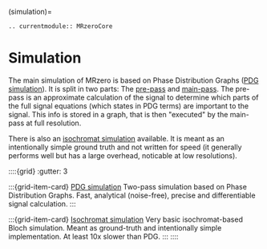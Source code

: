 (simulation)=
```{eval-rst}
.. currentmodule:: MRzeroCore
```

# Simulation

The main simulation of MRzero is based on Phase Distribution Graphs ([PDG simulation](pdg_sim)). It is split in two parts: The [pre-pass](pre_pass) and [main-pass](main_pass). The pre-pass is an approximate calculation of the signal to determine which parts of the full signal equations (which states in PDG terms) are important to the signal. This info is stored in a graph, that is then "executed" by the main-pass at full resolution.

There is also an [isochromat simulation](spin_sim_doc) available. It is meant as an intentionally simple ground truth and not written for speed (it generally performs well but has a large overhead, noticable at low resolutions).

::::{grid}
:gutter: 3

:::{grid-item-card} [PDG simulation](pdg_sim)
Two-pass simulation based on Phase Distribution Graphs. Fast, analytical (noise-free), precise and differentiable signal calculation.
:::

:::{grid-item-card} [Isochromat simulation](spin_sim_doc)
Very basic isochromat-based Bloch simulation. Meant as ground-truth and intentionally simple implementation. At least 10x slower than PDG.
:::
::::

